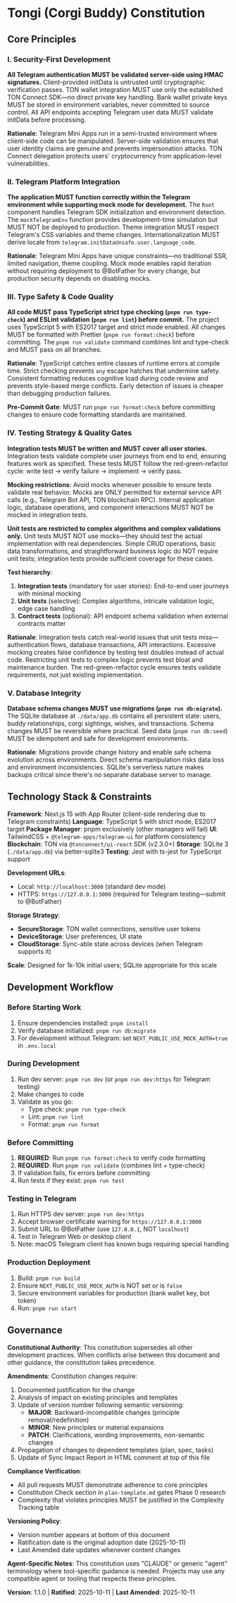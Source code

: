 <!--
SYNC IMPACT REPORT:
Version: 1.0.0 → 1.1.0 (MINOR - material expansion of testing principle)
Ratification: 2025-10-11 (original adoption)
Last Amendment: 2025-10-11

Modified Principles:
- IV. Testing Before Implementation → IV. Testing Strategy & Quality Gates
  * Added mandatory integration test coverage for user stories
  * Specified mock usage restrictions (external services only)
  * Defined unit test scope (complex algorithms/validations only)
  * Clarified test type hierarchy and requirements

Templates Status:
- plan-template.md: ✅ Already aligned - Constitution Check section supports testing gates
- spec-template.md: ✅ Already aligned - User Scenarios structure supports test coverage
- tasks-template.md: ✅ Already aligned - Phase structure includes test tasks with proper grouping

Follow-up: None - all templates remain consistent with expanded testing requirements
-->

# Tongi (Corgi Buddy) Constitution

## Core Principles

### I. Security-First Development

**All Telegram authentication MUST be validated server-side using HMAC signatures.** Client-provided initData is untrusted until cryptographic verification passes. TON wallet integration MUST use only the established TON Connect SDK—no direct private key handling. Bank wallet private keys MUST be stored in environment variables, never committed to source control. All API endpoints accepting Telegram user data MUST validate initData before processing.

**Rationale**: Telegram Mini Apps run in a semi-trusted environment where client-side code can be manipulated. Server-side validation ensures that user identity claims are genuine and prevents impersonation attacks. TON Connect delegation protects users' cryptocurrency from application-level vulnerabilities.

### II. Telegram Platform Integration

**The application MUST function correctly within the Telegram environment while supporting mock mode for development.** The `Root` component handles Telegram SDK initialization and environment detection. The `mockTelegramEnv` function provides development-time simulation but MUST NOT be deployed to production. Theme integration MUST respect Telegram's CSS variables and theme changes. Internationalization MUST derive locale from `telegram.initDataUnsafe.user.language_code`.

**Rationale**: Telegram Mini Apps have unique constraints—no traditional SSR, limited navigation, theme coupling. Mock mode enables rapid iteration without requiring deployment to @BotFather for every change, but production security depends on disabling mocks.

### III. Type Safety & Code Quality

**All code MUST pass TypeScript strict type checking (`pnpm run type-check`) and ESLint validation (`pnpm run lint`) before commit.** The project uses TypeScript 5 with ES2017 target and strict mode enabled. All changes MUST be formatted with Prettier (`pnpm run format:check`) before committing. The `pnpm run validate` command combines lint and type-check and MUST pass on all branches.

**Rationale**: TypeScript catches entire classes of runtime errors at compile time. Strict checking prevents `any` escape hatches that undermine safety. Consistent formatting reduces cognitive load during code review and prevents style-based merge conflicts. Early detection of issues is cheaper than debugging production failures.

**Pre-Commit Gate**: MUST run `pnpm run format:check` before committing changes to ensure code formatting standards are maintained.

### IV. Testing Strategy & Quality Gates

**Integration tests MUST be written and MUST cover all user stories.** Integration tests validate complete user journeys from end to end, ensuring features work as specified. These tests MUST follow the red-green-refactor cycle: write test → verify failure → implement → verify pass.

**Mocking restrictions**: Avoid mocks whenever possible to ensure tests validate real behavior. Mocks are ONLY permitted for external service API calls (e.g., Telegram Bot API, TON blockchain RPC). Internal application logic, database operations, and component interactions MUST NOT be mocked in integration tests.

**Unit tests are restricted to complex algorithms and complex validations only.** Unit tests MUST NOT use mocks—they should test the actual implementation with real dependencies. Simple CRUD operations, basic data transformations, and straightforward business logic do NOT require unit tests; integration tests provide sufficient coverage for these cases.

**Test hierarchy**:
1. **Integration tests** (mandatory for user stories): End-to-end user journeys with minimal mocking
2. **Unit tests** (selective): Complex algorithms, intricate validation logic, edge case handling
3. **Contract tests** (optional): API endpoint schema validation when external contracts matter

**Rationale**: Integration tests catch real-world issues that unit tests miss—authentication flows, database transactions, API interactions. Excessive mocking creates false confidence by testing test doubles instead of actual code. Restricting unit tests to complex logic prevents test bloat and maintenance burden. The red-green-refactor cycle ensures tests validate requirements, not just existing implementation.

### V. Database Integrity

**Database schema changes MUST use migrations (`pnpm run db:migrate`).** The SQLite database at `./data/app.db` contains all persistent state: users, buddy relationships, corgi sightings, wishes, and transactions. Schema changes MUST be reversible where practical. Seed data (`pnpm run db:seed`) MUST be idempotent and safe for development environments.

**Rationale**: Migrations provide change history and enable safe schema evolution across environments. Direct schema manipulation risks data loss and environment inconsistencies. SQLite's serverless nature makes backups critical since there's no separate database server to manage.

## Technology Stack & Constraints

**Framework**: Next.js 15 with App Router (client-side rendering due to Telegram constraints)
**Language**: TypeScript 5 with strict mode, ES2017 target
**Package Manager**: pnpm exclusively (other managers will fail)
**UI**: TailwindCSS + `@telegram-apps/telegram-ui` for platform consistency
**Blockchain**: TON via `@tonconnect/ui-react` SDK (v2.3.0+)
**Storage**: SQLite 3 (`./data/app.db`) via better-sqlite3
**Testing**: Jest with ts-jest for TypeScript support

**Development URLs**:
- Local: `http://localhost:3000` (standard dev mode)
- HTTPS: `https://127.0.0.1:3000` (required for Telegram testing—submit to @BotFather)

**Storage Strategy**:
- **SecureStorage**: TON wallet connections, sensitive user tokens
- **DeviceStorage**: User preferences, UI state
- **CloudStorage**: Sync-able state across devices (when Telegram supports it)

**Scale**: Designed for 1k-10k initial users; SQLite appropriate for this scale

## Development Workflow

### Before Starting Work
1. Ensure dependencies installed: `pnpm install`
2. Verify database initialized: `pnpm run db:migrate`
3. For development without Telegram: set `NEXT_PUBLIC_USE_MOCK_AUTH=true` in `.env.local`

### During Development
1. Run dev server: `pnpm run dev` (or `pnpm run dev:https` for Telegram testing)
2. Make changes to code
3. Validate as you go:
   - Type check: `pnpm run type-check`
   - Lint: `pnpm run lint`
   - Format: `pnpm run format`

### Before Committing
1. **REQUIRED**: Run `pnpm run format:check` to verify code formatting
2. **REQUIRED**: Run `pnpm run validate` (combines lint + type-check)
3. If validation fails, fix errors before committing
4. Run tests if they exist: `pnpm run test`

### Testing in Telegram
1. Run HTTPS dev server: `pnpm run dev:https`
2. Accept browser certificate warning for `https://127.0.0.1:3000`
3. Submit URL to @BotFather (use `127.0.0.1`, NOT `localhost`)
4. Test in Telegram Web or desktop client
5. Note: macOS Telegram client has known bugs requiring special handling

### Production Deployment
1. Build: `pnpm run build`
2. Ensure `NEXT_PUBLIC_USE_MOCK_AUTH` is NOT set or is `false`
3. Secure environment variables for production (bank wallet key, bot token)
4. Run: `pnpm run start`

## Governance

**Constitutional Authority**: This constitution supersedes all other development practices. When conflicts arise between this document and other guidance, the constitution takes precedence.

**Amendments**: Constitution changes require:
1. Documented justification for the change
2. Analysis of impact on existing principles and templates
3. Update of version number following semantic versioning:
   - **MAJOR**: Backward-incompatible changes (principle removal/redefinition)
   - **MINOR**: New principles or material expansions
   - **PATCH**: Clarifications, wording improvements, non-semantic changes
4. Propagation of changes to dependent templates (plan, spec, tasks)
5. Update of Sync Impact Report in HTML comment at top of this file

**Compliance Verification**:
- All pull requests MUST demonstrate adherence to core principles
- Constitution Check section in `plan-template.md` gates Phase 0 research
- Complexity that violates principles MUST be justified in the Complexity Tracking table

**Versioning Policy**:
- Version number appears at bottom of this document
- Ratification date is the original adoption date (2025-10-11)
- Last Amended date updates whenever content changes

**Agent-Specific Notes**: This constitution uses "CLAUDE" or generic "agent" terminology where tool-specific guidance is needed. Projects may use any compatible agent or tooling that respects these principles.

**Version**: 1.1.0 | **Ratified**: 2025-10-11 | **Last Amended**: 2025-10-11
